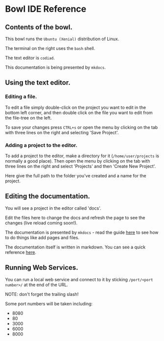 # Bowl IDE Reference

## Contents of the bowl.

This bowl runs the `Ubuntu (Xenial)` distribution of Linux.

The terminal on the right uses the `bash` shell.

The text editor is `codiad`.

This documentation is being presented by `mkdocs`.

## Using the text editor.

### Editing a file.

To edit a file simply double-click on the project you want to edit in the bottom left corner, and then double click on the file you want to edit from the file-tree on the left.

To save your changes press `CTRL+s` or open the menu by clicking on the tab with three lines on the right and selecting 'Save Project'.

### Adding a project to the editor.

To add a project to the editor, make a directory for it  (`/home/user/projects` is normally a good place).
Then open the menu by clicking on the tab with three lines on the right and select 'Projects' and then 'Create New Project'.

Here give the full path to the folder you've created and a name for the project.

## Editing the documentation.

You will see a project in the editor called 'docs'.

Edit the files here to change the docs and refresh the page to see the changes (live reload coming soon!).

The documentation is presented by `mkdocs` - read the guide [here](https://www.mkdocs.org/user-guide/writing-your-docs/) to see how to do things like add pages and files.

The documentation itself is written in markdown. You can see a quick reference [here](https://github.com/adam-p/markdown-here/wiki/Markdown-Cheatsheet).

## Running Web Services.

You can run a local web service and connect to it by sticking `/port/<port number>/` at the end of the URL.

NOTE: don't forget the trailing slash!

Some port numbers will be taken including:

* 8080
* 80
* 3000
* 6000
* 8000
